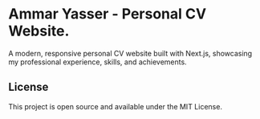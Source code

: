 # Ammar Yasser - Personal CV Website.

A modern, responsive personal CV website built with Next.js, showcasing my professional experience, skills, and achievements.

## License

This project is open source and available under the MIT License.
